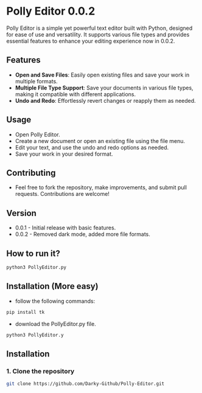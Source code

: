 # Polly Editor 0.0.2

Polly Editor is a simple yet powerful text editor built with Python, designed for ease of use and versatility. It supports various file types and provides essential features to enhance your editing experience now in 0.0.2.

## Features
- **Open and Save Files**: Easily open existing files and save your work in multiple formats.
- **Multiple File Type Support**: Save your documents in various file types, making it compatible with different applications.
- **Undo and Redo**: Effortlessly revert changes or reapply them as needed.

## Usage
- Open Polly Editor.
- Create a new document or open an existing file using the file menu.
- Edit your text, and use the undo and redo options as needed.
- Save your work in your desired format.

## Contributing
- Feel free to fork the repository, make improvements, and submit pull requests. Contributions are welcome!

## Version
- 0.0.1 - Initial release with basic features.
- 0.0.2 - Removed dark mode, added more file formats.

## How to run it?
```bash
python3 PollyEditor.py
```

## Installation (More easy)
- follow the following commands:
```bash
pip install tk
```
- download the PollyEditor.py file.
```bash
python3 PollyEditor.y
```

## Installation

### 1. Clone the repository
```bash
git clone https://github.com/Darky-Github/Polly-Editor.git
```

